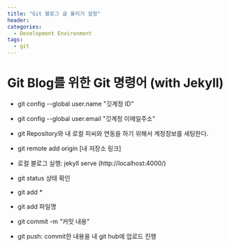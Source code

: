 ```yaml
---
title: "Git 블로그 글 올리기 설정"
header:
categories:
  - Development Environment
tags:
  - git
---
```


# Git Blog를 위한 Git 명령어 (with Jekyll)

* git config --global user.name "깃계정 ID"
* git config --global user.email "깃계정 이메일주소"
* git Repository와 내 로컬 피씨와 연동을 하기 위해서 계정정보를 세팅한다.
* git remote add origin [내 저장소 링크]
* 로컬 블로그 실행: jekyll serve (http://localhost:4000/)



* git status 상태 확인
* git add * 
* git add 파일명
* git commit -m "커밋 내용"
* git push: commit한 내용을 내 git hub에 업로드 진행

